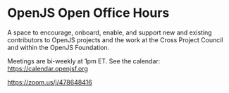 # OpenJS Open Office Hours

A space to encourage, onboard, enable, and support new and existing contributors to OpenJS projects and the work at the Cross Project Council and within the OpenJS Foundation.

Meetings are bi-weekly at 1pm ET. See the calendar: https://calendar.openjsf.org

https://zoom.us/j/478648416
